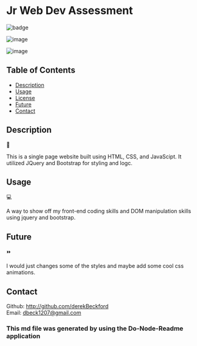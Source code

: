 # Jr Web Dev Assessment

  ![badge](https://img.shields.io/badge/license-npm-brightgreen) </br>

  ![image](https://github.com/derekBeckford/jr-web-dev-assessment/assets/82908627/77cd0ee7-6f08-414d-978d-8daa7d6aefc1)

![image](https://github.com/derekBeckford/jr-web-dev-assessment/assets/82908627/e190f9bf-9007-4d8e-8f15-e3ceb72bd7ac)




  ## Table of Contents 

  - [Description](#description)
  - [Usage](#usage)
  - [License](#license)
  - [Future](#future)
  - [Contact](#contact)

  ## Description   
  📝
  
  This is a single page website built using HTML, CSS, and JavaScipt. It utilized JQuery and Bootstrap for styling and logc.


  ## Usage 
  💻
  
  A way to show off my front-end coding skills and DOM manipulation skills using jquery and bootstrap. 

  
  ## Future  
  ⏩
  
  I would just changes some of the styles and maybe add some cool css animations. 

  
  ## Contact
  Github: http://github.com/derekBeckford </br>
  Email: dbeck1207@gmail.com


  ### This md file was generated by using the Do-Node-Readme application
